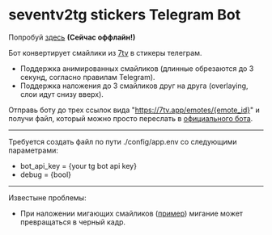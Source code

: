 # seventv2tg stickers Telegram Bot

Попробуй [здесь](https://t.me/seventv_to_sticker_bot) <b>(Сейчас оффлайн!)</b><br>

Бот конвертирует смайлики из [7tv](https://7tv.app/emotes) в стикеры телеграм.<br>

* Поддержка анимированных смайликов (длинные обрезаются до 3 секунд, согласно правилам Telegram).
* Поддержка наложения до 3 смайликов друг на друга (overlaying, слои идут снизу вверх).

Отправь боту до трех ссылок вида "https://7tv.app/emotes/{emote_id}" и получи файл, который можно просто переслать в [официального бота](https://t.me/Stickers).

---

Требуется создать файл по пути ./config/app.env cо следующими параметрами:
* bot_api_key = {your tg bot api key}
* debug = {bool}

---

Известыне проблемы:
* При наложении мигающих смайликов ([пример](https://7tv.app/emotes/01FWMJG56R0003G26ZWQ26BF2A)) мигание может превращаться в черный кадр.
